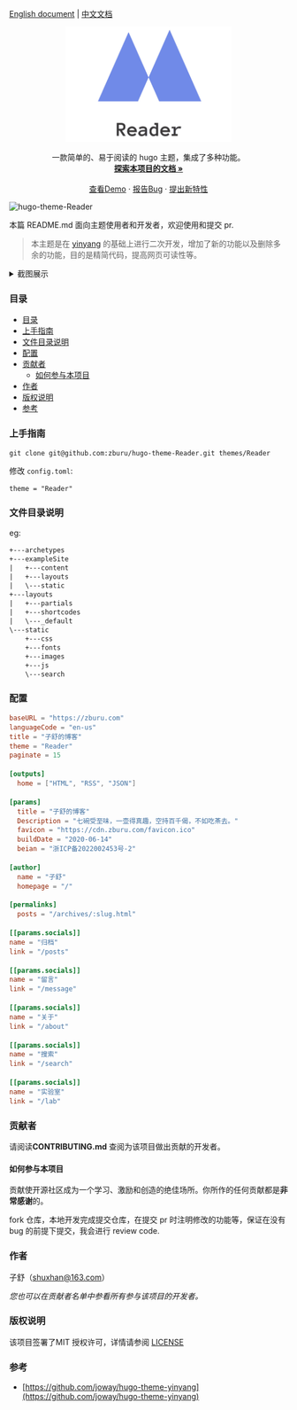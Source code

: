 [English document](./README.md) | [中文文档](./README_zh.md)

<p align="center">
  <a href="https://github.com/zburu/hugo-theme-Reader/">
    <img src="images/logo.png" alt="Logo" width="300">
  </a>
  <p align="center">
   一款简单的、易于阅读的 hugo 主题，集成了多种功能。
    <br />
    <a href="https://github.com/zburu/hugo-theme-Reader"><strong>探索本项目的文档 »</strong></a>
    <br />
    <br />
    <a href="https://hugo-theme-reader.vercel.app/" target="_blank">查看Demo</a>
    ·
    <a href="https://github.com/zburu/hugo-theme-Reader/issues">报告Bug</a>
    ·
    <a href="https://github.com/zburu/hugo-theme-Reader/issues">提出新特性</a>
  </p>

</p>

![hugo-theme-Reader](https://count.zburu.com/get/?name=hugo-theme-Reader)

本篇 README.md 面向主题使用者和开发者，欢迎使用和提交 pr.

>本主题是在 [yinyang](https://github.com/joway/hugo-theme-yinyang) 的基础上进行二次开发，增加了新的功能以及删除多余的功能，目的是精简代码，提高网页可读性等。

<details>
<summary>截图展示</summary>
<img src="https://cdn.staticaly.com/gh/zburu/pic-cdn@main/20221110/image.1b5c792ko41s.jpg">
</details>
 
### 目录

- [目录](#目录)
- [上手指南](#上手指南)
- [文件目录说明](#文件目录说明)
- [配置](#配置)
- [贡献者](#贡献者)
  - [如何参与本项目](#如何参与本项目)
- [作者](#作者)
- [版权说明](#版权说明)
- [参考](#参考)

### 上手指南

```shell
git clone git@github.com:zburu/hugo-theme-Reader.git themes/Reader
```

修改 `config.toml`:

```
theme = "Reader"
```


### 文件目录说明
eg:

```shell
+---archetypes
+---exampleSite
|   +---content
|   +---layouts
|   \---static
+---layouts
|   +---partials
|   +---shortcodes
|   \---_default
\---static
    +---css
    +---fonts
    +---images
    +---js
    \---search
```

### 配置 

```toml
baseURL = "https://zburu.com"
languageCode = "en-us"
title = "子舒的博客"
theme = "Reader"
paginate = 15

[outputs]
  home = ["HTML", "RSS", "JSON"]

[params]
  title = "子舒的博客"
  Description = "七碗受至味，一壶得真趣，空持百千偈，不如吃茶去。"
  favicon = "https://cdn.zburu.com/favicon.ico"
  buildDate = "2020-06-14"
  beian = "浙ICP备2022002453号-2"

[author]
  name = "子舒"
  homepage = "/"

[permalinks]
  posts = "/archives/:slug.html"

[[params.socials]]
name = "归档"
link = "/posts"

[[params.socials]]
name = "留言"
link = "/message"

[[params.socials]]
name = "关于"
link = "/about"

[[params.socials]]
name = "搜索"
link = "/search"

[[params.socials]]
name = "实验室"
link = "/lab"
```


### 贡献者

请阅读**CONTRIBUTING.md** 查阅为该项目做出贡献的开发者。

#### 如何参与本项目

贡献使开源社区成为一个学习、激励和创造的绝佳场所。你所作的任何贡献都是**非常感谢**的。

fork 仓库，本地开发完成提交仓库，在提交 pr 时注明修改的功能等，保证在没有 bug 的前提下提交，我会进行 review code.


### 作者

子舒（shuxhan@163.com）

 *您也可以在贡献者名单中参看所有参与该项目的开发者。*

### 版权说明

该项目签署了MIT 授权许可，详情请参阅 [LICENSE](https://github.com/zburu/hugo-theme-Reader/blob/main/LICENSE)

### 参考

- [https://github.com/joway/hugo-theme-yinyang](https://github.com/joway/hugo-theme-yinyang)



